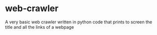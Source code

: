 # web-crawler 
A very basic web crawler written in python code that prints to screen the title and all the links of a webpage 
